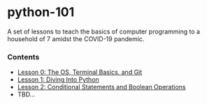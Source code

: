 # python-101

A set of lessons to teach the basics of computer programming to a household of 7 amidst the COVID-19 pandemic.

### Contents

* [Lesson 0: The OS, Terminal Basics, and Git](https://github.com/adrianosela/python-101/tree/master/lesson-0)
* [Lesson 1: Diving Into Python](https://github.com/adrianosela/python-101/tree/master/lesson-1)
* [Lesson 2: Conditional Statements and Boolean Operations](https://github.com/adrianosela/python-101/tree/master/lesson-2)
* TBD...
